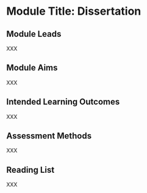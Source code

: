 # Module Title: Dissertation

## Module Leads

XXX

## Module Aims

XXX

## Intended Learning Outcomes

XXX

## Assessment Methods

XXX

## Reading List

XXX
